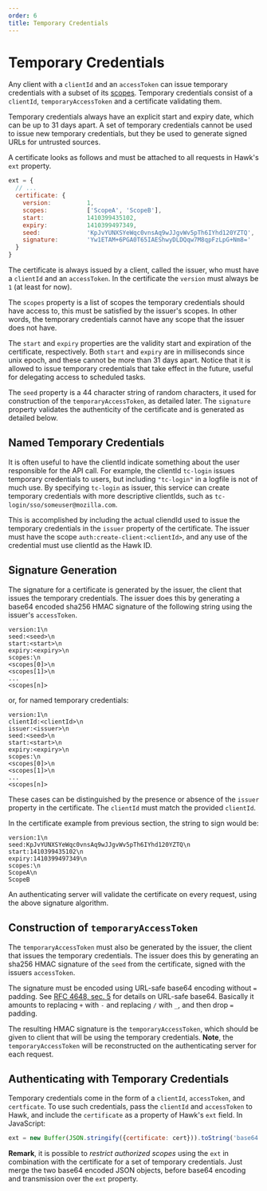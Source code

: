 ```yaml
---
order: 6
title: Temporary Credentials
---
```

Temporary Credentials
=====================

Any client with a `clientId` and an `accessToken` can issue temporary
credentials with a subset of its [scopes](scopes). Temporary credentials consist of
a `clientId`, `temporaryAccessToken` and a certificate validating them.

Temporary credentials always have an explicit start and expiry date, which can
be up to 31 days apart. A set of temporary credentials cannot be used to issue
new temporary credentials, but they be used to generate signed URLs for
untrusted sources.

A certificate looks as follows and must be attached to all requests in Hawk's `ext` property.

```js
ext = {
  // ...
  certificate: {
    version:          1,
    scopes:           ['ScopeA', 'ScopeB'],
    start:            1410399435102,
    expiry:           1410399497349,
    seed:             'KpJvYUNXSYeWqc0vnsAq9wJJgvWv5pTh6IYhd120YZTQ',
    signature:        'Yw1ETAM+6PGA0T65IAEShwyDLDQqw7M8qpFzLpG+Nm8='
  }
}
```

The certificate is always issued by a client, called the issuer, who must
have a `clientId` and an `accessToken`. In the certificate the `version` must
always be `1` (at least for now).

The `scopes` property is a list of scopes the temporary credentials should have
access to, this must be satisfied by the issuer's scopes.  In other words, the
temporary credentials cannot have any scope that the issuer does not have.

The `start` and `expiry` properties are the validity start and expiration of the
certificate, respectively. Both `start` and `expiry` are in milliseconds since
unix epoch, and these cannot be more than 31 days apart. Notice that it is
allowed to issue temporary credentials that take effect in the future, useful
for delegating access to scheduled tasks.

The `seed` property is a 44 character string of random characters, it used for
construction of the `temporaryAccessToken`, as detailed later. The `signature`
property validates the authenticity of the certificate and is generated as
detailed below.

Named Temporary Credentials
---------------------------

It is often useful to have the clientId indicate something about the user
responsible for the API call.  For example, the clientId `tc-login` issues
temporary credentials to users, but including `"tc-login"` in a logfile is not
of much use.  By specifying `tc-login` as issuer, this service can create
temporary credentials with more descriptive clientIds, such as
`tc-login/sso/someuser@mozilla.com`.

This is accomplished by including the actual cliendId used to issue the
temporary credentials in the  `issuer` property of the certificate.  The
issuer must have the scope `auth:create-client:<clientId>`, and any use of the
credential must use clientId as the Hawk ID.

Signature Generation
--------------------
The signature for a certificate is generated by the issuer, the client that
issues the temporary credentials. The issuer does this by generating a
base64 encoded sha256 HMAC signature of the following string using the
issuer's `accessToken`.

```
version:1\n
seed:<seed>\n
start:<start>\n
expiry:<expiry>\n
scopes:\n
<scopes[0]>\n
<scopes[1]>\n
...
<scopes[n]>
```

or, for named temporary credentials:

```
version:1\n
clientId:<clientId>\n
issuer:<issuer>\n
seed:<seed>\n
start:<start>\n
expiry:<expiry>\n
scopes:\n
<scopes[0]>\n
<scopes[1]>\n
...
<scopes[n]>
```

These cases can be distinguished by the presence or absence of the `issuer`
property in the certificate.  The `clientId` must match the provided
`clientId`.

In the certificate example from previous section, the string to sign would be:

```
version:1\n
seed:KpJvYUNXSYeWqc0vnsAq9wJJgvWv5pTh6IYhd120YZTQ\n
start:1410399435102\n
expiry:1410399497349\n
scopes:\n
ScopeA\n
ScopeB
```

An authenticating server will validate the certificate on every request, using
the above signature algorithm.


Construction of `temporaryAccessToken`
--------------------------------------
The `temporaryAccessToken` must also be generated by the issuer, the client
that issues the temporary credentials. The issuer does this by generating an
sha256 HMAC signature of the `seed` from the certificate, signed with the
issuers `accessToken`.

The signature must be encoded using URL-safe base64 encoding without `=`
padding. See [RFC 4648, sec. 5](http://tools.ietf.org/html/rfc4648#section-5)
for details on URL-safe base64. Basically it amounts to replacing `+` with `-`
and replacing `/` with `_`, and then drop `=` padding.

The resulting HMAC signature is the `temporaryAccessToken`, which should be
given to client that will be using the temporary credentials. **Note**, the
`temporaryAccessToken` will be reconstructed on the authenticating server for
each request.


Authenticating with Temporary Credentials
-----------------------------------------

Temporary credentials come in the form of a `clientId`, `accessToken`, and
`certficate`.  To use such credentials, pass the `clientId` and `accessToken` to Hawk,
and include the `certificate` as a property of Hawk's `ext` field.  In JavaScript:

```js
ext = new Buffer(JSON.stringify({certificate: cert})).toString('base64');
```

**Remark**, it is possible to _restrict authorized scopes_ using the `ext` in
combination with the certificate for a set of temporary credentials. Just merge
the two base64 encoded JSON objects, before base64 encoding and transmission
over the `ext` property.
